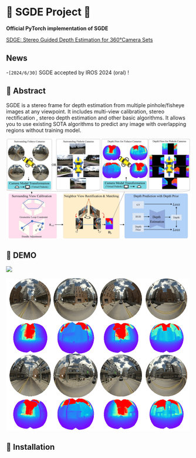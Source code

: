 # 🚀 SGDE Project 🚀
**Official PyTorch implementation of SGDE**

[SDGE: Stereo Guided Depth Estimation for 360°Camera Sets]()

## News
-`[2024/6/30]` SGDE accepted by IROS 2024 (oral) !

##  🌼 Abstract

SGDE is a stereo frame for depth estimation from multiple pinhole/fisheye images at any viewpoint. It includes multi-view calibration, stereo rectification , stereo depth estimation and other basic algorithms. It allows you to use existing SOTA algorithms to predict any image with overlapping regions without training model.



![architecture](media/sceenshots/architecture.jpg)


## 🌈 DEMO
<img src="media/gifs/demo1.gif">  

![fisheye](media/sceenshots/fisheye.png)

## 🔨 Installation

